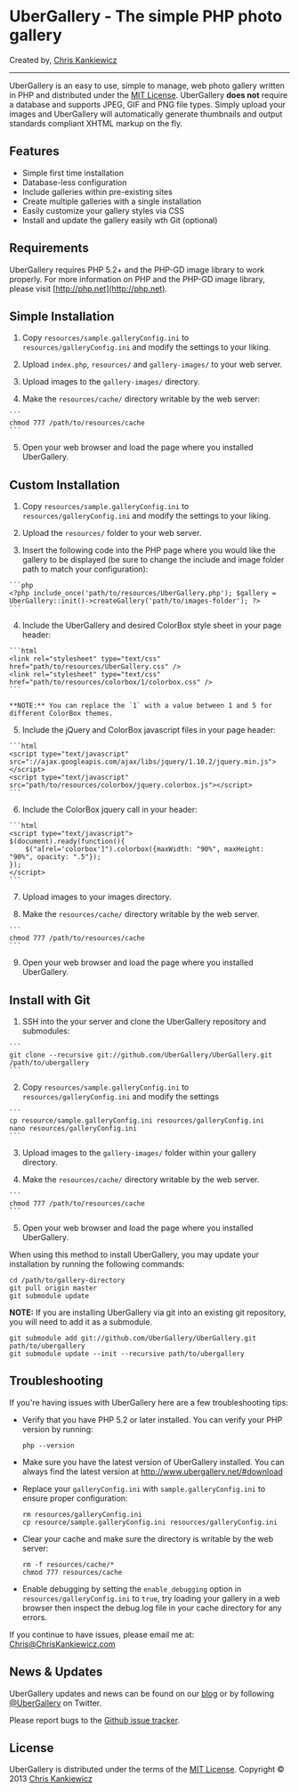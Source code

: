 UberGallery - The simple PHP photo gallery
==========================================
Created by, [Chris Kankiewicz](http://www.ChrisKankiewicz.com)



------------
UberGallery is an easy to use, simple to manage, web photo gallery written in PHP and distributed
under the [MIT License](http://www.opensource.org/licenses/mit-license.php). UberGallery
**does not** require a database and supports JPEG, GIF and PNG file types. Simply upload your images
and UberGallery will automatically generate thumbnails and output standards compliant XHTML markup
on the fly.


Features
--------
  * Simple first time installation
  * Database-less configuration
  * Include galleries within pre-existing sites
  * Create multiple galleries with a single installation
  * Easily customize your gallery styles via CSS
  * Install and update the gallery easily wth Git (optional)


Requirements
------------
UberGallery requires PHP 5.2+ and the PHP-GD image library to work properly. For more information on
PHP and the PHP-GD image library, please visit [http://php.net](http://php.net).


Simple Installation
-------------------
  1. Copy `resources/sample.galleryConfig.ini` to `resources/galleryConfig.ini` and modify the settings
to your liking.

  2. Upload `index.php`, `resources/` and `gallery-images/` to your web server.

  3. Upload images to the `gallery-images/` directory.

  4. Make the `resources/cache/` directory writable by the web server:

    ```
    chmod 777 /path/to/resources/cache
    ```

  5. Open your web browser and load the page where you installed UberGallery.


Custom Installation
-------------------
  1. Copy `resources/sample.galleryConfig.ini` to `resources/galleryConfig.ini` and modify the settings
to your liking.

  2. Upload the `resources/` folder to your web server.

  3. Insert the following code into the PHP page where you would like the gallery to be displayed
(be sure to change the include and image folder path to match your configuration):

    ```php
    <?php include_once('path/to/resources/UberGallery.php'); $gallery = UberGallery::init()->createGallery('path/to/images-folder'); ?>
    ```

  4. Include the UberGallery and desired ColorBox style sheet in your page header:

    ```html
    <link rel="stylesheet" type="text/css" href="path/to/resources/UberGallery.css" />
    <link rel="stylesheet" type="text/css" href="path/to/resources/colorbox/1/colorbox.css" />
    ```

    **NOTE:** You can replace the `1` with a value between 1 and 5 for different ColorBox themes.

  5. Include the jQuery and ColorBox javascript files in your page header:

    ```html
    <script type="text/javascript" src="://ajax.googleapis.com/ajax/libs/jquery/1.10.2/jquery.min.js"></script>
    <script type="text/javascript" src="path/to/resources/colorbox/jquery.colorbox.js"></script>
    ```

  6. Include the ColorBox jquery call in your header:

    ```html
    <script type="text/javascript">
    $(document).ready(function(){
        $("a[rel='colorbox']").colorbox({maxWidth: "90%", maxHeight: "90%", opacity: ".5"});
    });
    </script>
    ```

  7. Upload images to your images directory.

  8. Make the `resources/cache/` directory writable by the web server.

    ```
    chmod 777 /path/to/resources/cache
    ```

  9. Open your web browser and load the page where you installed UberGallery.


Install with Git
----------------
  1. SSH into the your server and clone the UberGallery repository and submodules:

    ```
    git clone --recursive git://github.com/UberGallery/UberGallery.git /path/to/ubergallery
    ```

  2. Copy `resources/sample.galleryConfig.ini` to `resources/galleryConfig.ini` and modify the settings

    ```
    cp resource/sample.galleryConfig.ini resources/galleryConfig.ini
    nano resources/galleryConfig.ini
    ```

  3. Upload images to the `gallery-images/` folder within your gallery directory.

  4. Make the `resources/cache/` directory writable by the web server.

    ```
    chmod 777 /path/to/resources/cache
    ```

  5. Open your web browser and load the page where you installed UberGallery.

When using this method to install UberGallery, you may update your installation by running
the following commands:

    cd /path/to/gallery-directory
    git pull origin master
    git submodule update

**NOTE:** If you are installing UberGallery via git into an existing git repository, you will need
to add it as a submodule.

    git submodule add git://github.com/UberGallery/UberGallery.git path/to/ubergallery
    git submodule update --init --recursive path/to/ubergallery


Troubleshooting
---------------
If you're having issues with UberGallery here are a few troubleshooting tips:

  * Verify that you have PHP 5.2 or later installed.  You can verify your PHP version by running:

    ```
    php --version
    ```

  * Make sure you have the latest version of UberGallery installed.  You can always find the latest
    version at <http://www.ubergallery.net/#download>

  * Replace your `galleryConfig.ini` with `sample.galleryConfig.ini` to ensure proper configuration:

    ```
    rm resources/galleryConfig.ini
    cp resource/sample.galleryConfig.ini resources/galleryConfig.ini
    ```

  * Clear your cache and make sure the directory is writable by the web server:

    ```
    rm -f resources/cache/*
    chmod 777 resources/cache
    ```

  * Enable debugging by setting the `enable_debugging` option in `resources/galleryConfig.ini` to
    `true`, try loading your gallery in a web browser then inspect the debug.log file in your cache
    directory for any errors.

If you continue to have issues, please email me at: <Chris@ChrisKankiewicz.com>


News & Updates
--------------
UberGallery updates and news can be found on our [blog](http://news.ubergallery.net) or by
following [@UberGallery](http://twitter.com/ubergallery) on Twitter.

Please report bugs to the [Github issue tracker](http://github.com/UberGallery/ubergallery/issues).


License
-------
UberGallery is distributed under the terms of the
[MIT License](http://www.opensource.org/licenses/mit-license.php).
Copyright © 2013 [Chris Kankiewicz](http://www.chriskankiewicz.com)
